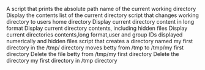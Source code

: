 A script that prints the absolute path name of the current working directory
Display the contents list of the current directory
script that changes working directory to users home directory
Display current directory content in long format
Display current directory contents, including hidden files
Display current directories contents,long format,user and group IDs displayed numerically and hidden files
script that creates a directory named my first directory in the /tmp/ directory
moves betty from /tmp to /tmp/my first directory
Delete the file betty from /tmp/my first directory
Delete the directory my first directory in /tmp directory
